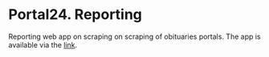 # Portal24. Reporting

Reporting web app on scraping on scraping of obituaries portals. The app is available via the [link](https://portal24.s3.eu-central-1.amazonaws.com/index.html).
